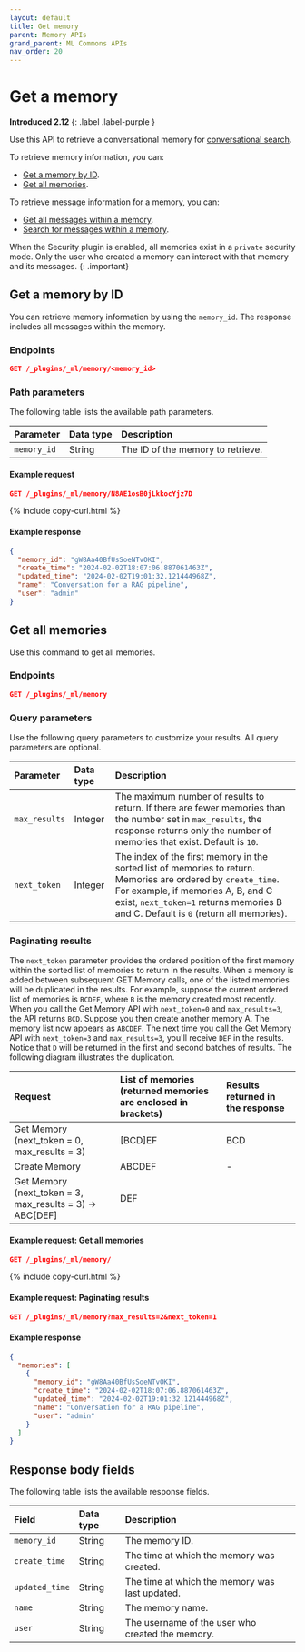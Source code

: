 ```yaml
---
layout: default
title: Get memory
parent: Memory APIs
grand_parent: ML Commons APIs
nav_order: 20
---
```


# Get a memory
**Introduced 2.12**
{: .label .label-purple }

Use this API to retrieve a conversational memory for [conversational search]({{site.url}}{{site.baseurl}}/search-plugins/conversational-search/). 

To retrieve memory information, you can:

- [Get a memory by ID](#get-a-memory-by-id).
- [Get all memories](#get-all-memories).

To retrieve message information for a memory, you can:

- [Get all messages within a memory]({{site.url}}{{site.baseurl}}/ml-commons-plugin/api/memory-apis/get-message#get-all-messages-within-a-memory). 
- [Search for messages within a memory]({{site.url}}{{site.baseurl}}/ml-commons-plugin/api/memory-apis/search-message/).

When the Security plugin is enabled, all memories exist in a `private` security mode. Only the user who created a memory can interact with that memory and its messages.
{: .important}

## Get a memory by ID

You can retrieve memory information by using the `memory_id`. The response includes all messages within the memory.

### Endpoints

```json
GET /_plugins/_ml/memory/<memory_id>
```
### Path parameters

The following table lists the available path parameters.

Parameter | Data type | Description
:--- | :--- | :---
`memory_id` | String | The ID of the memory to retrieve.

#### Example request

```json
GET /_plugins/_ml/memory/N8AE1osB0jLkkocYjz7D
```
{% include copy-curl.html %}

#### Example response

```json
{
  "memory_id": "gW8Aa40BfUsSoeNTvOKI",
  "create_time": "2024-02-02T18:07:06.887061463Z",
  "updated_time": "2024-02-02T19:01:32.121444968Z",
  "name": "Conversation for a RAG pipeline",
  "user": "admin"
}
```

## Get all memories

Use this command to get all memories.

### Endpoints

```json
GET /_plugins/_ml/memory
```

### Query parameters

Use the following query parameters to customize your results. All query parameters are optional.

Parameter | Data type | Description
:--- | :--- | :---
`max_results` | Integer | The maximum number of results to return. If there are fewer memories than the number set in `max_results`, the response returns only the number of memories that exist. Default is `10`.
`next_token` | Integer | The index of the first memory in the sorted list of memories to return. Memories are ordered by `create_time`. For example, if memories A, B, and C exist, `next_token=1` returns memories B and C. Default is `0` (return all memories).

### Paginating results

The `next_token` parameter provides the ordered position of the first memory within the sorted list of memories to return in the results. When a memory is added between subsequent GET Memory calls, one of the listed memories will be duplicated in the results. For example, suppose the current ordered list of memories is `BCDEF`, where `B` is the memory created most recently. When you call the Get Memory API with `next_token=0` and `max_results=3`, the API returns `BCD`. Suppose you then create another memory A. The memory list now appears as `ABCDEF`. The next time you call the Get Memory API with `next_token=3` and `max_results=3`, you'll receive `DEF` in the results. Notice that `D` will be returned in the first and second batches of results. The following diagram illustrates the duplication.

Request | List of memories (returned memories are enclosed in brackets) | Results returned in the response
:--- | :--- | :---
Get Memory (next_token = 0, max_results = 3) | [BCD]EF | BCD
Create Memory            | ABCDEF | -
Get Memory (next_token = 3, max_results = 3) -> ABC[DEF] | DEF


#### Example request: Get all memories

```json
GET /_plugins/_ml/memory/
```
{% include copy-curl.html %}

#### Example request: Paginating results

```json
GET /_plugins/_ml/memory?max_results=2&next_token=1
```

#### Example response

```json
{
  "memories": [
    {
      "memory_id": "gW8Aa40BfUsSoeNTvOKI",
      "create_time": "2024-02-02T18:07:06.887061463Z",
      "updated_time": "2024-02-02T19:01:32.121444968Z",
      "name": "Conversation for a RAG pipeline",
      "user": "admin"
    }
  ]
}
```

## Response body fields

The following table lists the available response fields.

| Field | Data type | Description |
| :--- | :--- | :--- |
| `memory_id` | String | The memory ID. |
| `create_time` | String | The time at which the memory was created. |
| `updated_time` | String | The time at which the memory was last updated. |
| `name` | String | The memory name. |
| `user` | String | The username of the user who created the memory. |